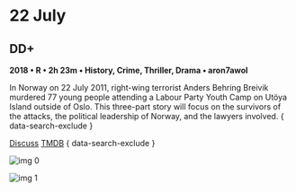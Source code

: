 # 22 July

## DD+

**2018 • R • 2h 23m • History, Crime, Thriller, Drama • aron7awol**

In Norway on 22 July 2011, right-wing terrorist Anders Behring Breivik murdered 77 young people attending a Labour Party Youth Camp on Utöya Island outside of Oslo. This three-part story will focus on the survivors of the attacks, the political leadership of Norway, and the lawyers involved.
{ data-search-exclude }

[Discuss](https://www.avsforum.com/threads/bass-eq-for-filtered-movies.2995212/post-57088692)  [TMDB](474354)
{ data-search-exclude }

![img 0](https://i.imgur.com/wGimI5x.jpg)

![img 1](https://i.imgur.com/J0Obwbg.jpg)

